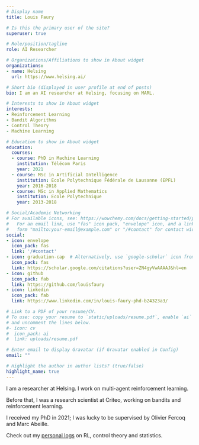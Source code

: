 ```yaml
---
# Display name
title: Louis Faury

# Is this the primary user of the site?
superuser: true

# Role/position/tagline
role: AI Researcher

# Organizations/Affiliations to show in About widget
organizations:
- name: Helsing
  url: https://www.helsing.ai/

# Short bio (displayed in user profile at end of posts)
bio: I am an AI researcher at Helsing, focusing on MARL.

# Interests to show in About widget
interests:
- Reinforcement Learning
- Bandit Algorithms
- Control Theory
- Machine Learning

# Education to show in About widget
education:
  courses:
  - course: PhD in Machine Learning
    institution: Télécom Paris
    year: 2021
  - course: MSc in Artificial Intelligence
    institution: Ecole Polytechnique Fédérale de Lausanne (EPFL)
    year: 2016-2018
  - course: MSc in Applied Mathematics
    institution: Ecole Polytechnique
    year: 2013-2018

# Social/Academic Networking
# For available icons, see: https://wowchemy.com/docs/getting-started/page-builder/#icons
#   For an email link, use "fas" icon pack, "envelope" icon, and a link in the
#   form "mailto:your-email@example.com" or "/#contact" for contact widget.
social:
- icon: envelope
  icon_pack: fas
  link: '/#contact'
- icon: graduation-cap  # Alternatively, use `google-scholar` icon from `ai` icon pack
  icon_pack: fas
  link: https://scholar.google.com/citations?user=ZN4gyVwAAAAJ&hl=en
- icon: github
  icon_pack: fab
  link: https://github.com/louisfaury
- icon: linkedin
  icon_pack: fab
  link: https://www.linkedin.com/in/louis-faury-phd-b24323a3/

# Link to a PDF of your resume/CV.
# To use: copy your resume to `static/uploads/resume.pdf`, enable `ai` icons in `params.toml`, 
# and uncomment the lines below.
#- icon: cv
#  icon_pack: ai
#  link: uploads/resume.pdf

# Enter email to display Gravatar (if Gravatar enabled in Config)
email: ""

# Highlight the author in author lists? (true/false)
highlight_name: true
---
```


I am a researcher at Helsing. I work on multi-agent reinforcement learning.

Before that, I was a research scientist at Criteo, working on bandits and reinforcement learning. 

I received my PhD in 2021; I was lucky to be supervised by Olivier Fercoq and Marc Abeille.

Check out my [personal logs](https://cruxponent.com) on RL, control theory and statistics.
